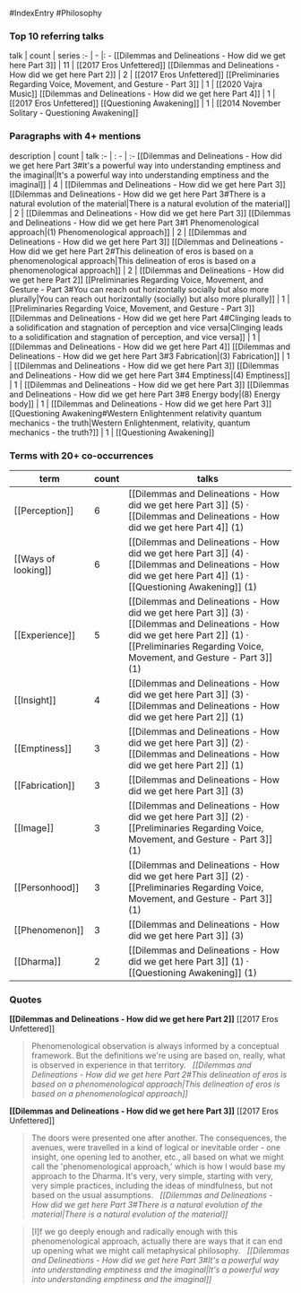 #IndexEntry #Philosophy

### Top 10 referring talks
talk | count | series
:- | - |: -
[[Dilemmas and Delineations - How did we get here Part 3]] | 11 | [[2017 Eros Unfettered]]
[[Dilemmas and Delineations - How did we get here Part 2]] | 2 | [[2017 Eros Unfettered]]
[[Preliminaries Regarding Voice, Movement, and Gesture - Part 3]] | 1 | [[2020 Vajra Music]]
[[Dilemmas and Delineations - How did we get here Part 4]] | 1 | [[2017 Eros Unfettered]]
[[Questioning Awakening]] | 1 | [[2014 November Solitary - Questioning Awakening]]

### Paragraphs with 4+ mentions
description | count | talk
:- | : - | :-
[[Dilemmas and Delineations - How did we get here Part 3#It's a powerful way into understanding emptiness and the imaginal\|It's a powerful way into understanding emptiness and the imaginal]] | 4 | [[Dilemmas and Delineations - How did we get here Part 3]]
[[Dilemmas and Delineations - How did we get here Part 3#There is a natural evolution of the material\|There is a natural evolution of the material]] | 2 | [[Dilemmas and Delineations - How did we get here Part 3]]
[[Dilemmas and Delineations - How did we get here Part 3#1 Phenomenological approach\|(1) Phenomenological approach]] | 2 | [[Dilemmas and Delineations - How did we get here Part 3]]
[[Dilemmas and Delineations - How did we get here Part 2#This delineation of eros is based on a phenomenological approach\|This delineation of eros is based on a phenomenological approach]] | 2 | [[Dilemmas and Delineations - How did we get here Part 2]]
[[Preliminaries Regarding Voice, Movement, and Gesture - Part 3#You can reach out horizontally socially but also more plurally\|You can reach out horizontally (socially) but also more plurally]] | 1 | [[Preliminaries Regarding Voice, Movement, and Gesture - Part 3]]
[[Dilemmas and Delineations - How did we get here Part 4#Clinging leads to a solidification and stagnation of perception and vice versa\|Clinging leads to a solidification and stagnation of perception, and vice versa]] | 1 | [[Dilemmas and Delineations - How did we get here Part 4]]
[[Dilemmas and Delineations - How did we get here Part 3#3 Fabrication\|(3) Fabrication]] | 1 | [[Dilemmas and Delineations - How did we get here Part 3]]
[[Dilemmas and Delineations - How did we get here Part 3#4 Emptiness\|(4) Emptiness]] | 1 | [[Dilemmas and Delineations - How did we get here Part 3]]
[[Dilemmas and Delineations - How did we get here Part 3#8 Energy body\|(8) Energy body]] | 1 | [[Dilemmas and Delineations - How did we get here Part 3]]
[[Questioning Awakening#Western Enlightenment relativity quantum mechanics - the truth\|Western Enlightenment, relativity, quantum mechanics - the truth?]] | 1 | [[Questioning Awakening]]

### Terms with 20+ co-occurrences
term | count | talks
-|-|-
[[Perception]] | 6 | <span class="counts">[[Dilemmas and Delineations - How did we get here Part 3]] (5) · [[Dilemmas and Delineations - How did we get here Part 4]] (1)</span> 
[[Ways of looking]] | 6 | <span class="counts">[[Dilemmas and Delineations - How did we get here Part 3]] (4) · [[Dilemmas and Delineations - How did we get here Part 4]] (1) · [[Questioning Awakening]] (1)</span> 
[[Experience]] | 5 | <span class="counts">[[Dilemmas and Delineations - How did we get here Part 3]] (3) · [[Dilemmas and Delineations - How did we get here Part 2]] (1) · [[Preliminaries Regarding Voice, Movement, and Gesture - Part 3]] (1)</span> 
[[Insight]] | 4 | <span class="counts">[[Dilemmas and Delineations - How did we get here Part 3]] (3) · [[Dilemmas and Delineations - How did we get here Part 2]] (1)</span> 
[[Emptiness]] | 3 | <span class="counts">[[Dilemmas and Delineations - How did we get here Part 3]] (2) · [[Dilemmas and Delineations - How did we get here Part 2]] (1)</span> 
[[Fabrication]] | 3 | <span class="counts">[[Dilemmas and Delineations - How did we get here Part 3]] (3)</span> 
[[Image]] | 3 | <span class="counts">[[Dilemmas and Delineations - How did we get here Part 3]] (2) · [[Preliminaries Regarding Voice, Movement, and Gesture - Part 3]] (1)</span> 
[[Personhood]] | 3 | <span class="counts">[[Dilemmas and Delineations - How did we get here Part 3]] (2) · [[Preliminaries Regarding Voice, Movement, and Gesture - Part 3]] (1)</span> 
[[Phenomenon]] | 3 | <span class="counts">[[Dilemmas and Delineations - How did we get here Part 3]] (3)</span> 
[[Dharma]] | 2 | <span class="counts">[[Dilemmas and Delineations - How did we get here Part 3]] (1) · [[Questioning Awakening]] (1)</span> 

### Quotes
**[[Dilemmas and Delineations - How did we get here Part 2]]**
<span class="counts">[[2017 Eros Unfettered]]</span>
> Phenomenological observation is always informed by a conceptual framework. But the definitions we're using are based on, really, what is observed in experience in that territory. &nbsp;&nbsp;<span class="counts">_[[Dilemmas and Delineations - How did we get here Part 2#This delineation of eros is based on a phenomenological approach|This delineation of eros is based on a phenomenological approach]]_</span>

**[[Dilemmas and Delineations - How did we get here Part 3]]**
<span class="counts">[[2017 Eros Unfettered]]</span>
> The doors were presented one after another. The consequences, the avenues, were travelled in a kind of logical or inevitable order - one insight, one opening led to another, etc., all based on what we might call the 'phenomenological approach,' which is how I would base my approach to the Dharma. It's very, very simple, starting with very, very simple practices, including the ideas of mindfulness, but not based on the usual assumptions. &nbsp;&nbsp;<span class="counts">_[[Dilemmas and Delineations - How did we get here Part 3#There is a natural evolution of the material|There is a natural evolution of the material]]_</span>

> [I]f we go deeply enough and radically enough with this phenomenological approach, actually there are ways that it can end up opening what we might call metaphysical philosophy. &nbsp;&nbsp;<span class="counts">_[[Dilemmas and Delineations - How did we get here Part 3#It's a powerful way into understanding emptiness and the imaginal|It's a powerful way into understanding emptiness and the imaginal]]_</span>


